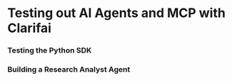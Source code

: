 # Testing out AI Agents and MCP with Clarifai

### Testing the Python SDK

### Building a Research Analyst Agent